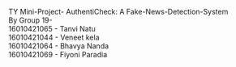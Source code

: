 TY Mini-Project- AuthentiCheck: A Fake-News-Detection-System<br />
By Group 19-<br />
16010421065 - Tanvi Natu<br />
16010421044 - Veneet kela<br />
16010421064 - Bhavya Nanda<br />
16010421069 - Fiyoni Paradia

